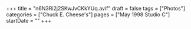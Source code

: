 +++
title = "n6N3Ri2j2SKwJvCKkYUq.avif"
draft = false
tags = ["Photos"]
categories = ["Chuck E. Cheese's"]
pages = ["May 1998 Studio C"]
startDate = ""
+++
